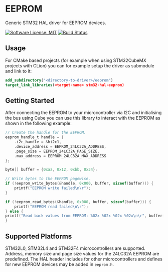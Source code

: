 # EEPROM
Generic STM32 HAL driver for EEPROM devices.

[![Software License: MIT](https://img.shields.io/badge/Software_License-MIT-blue)](https://opensource.org/licenses/MIT)
[![Build Status](https://github.com/henriheimann/stm32-hal-eeprom/workflows/Tests/badge.svg)](https://github.com/henriheimann/stm32-hal-eeprom/actions)


## Usage
For CMake based projects (for example when using STM32CubeMX projects with CLion) you can for example setup the driver as submodule and link to it:
```cmake
add_subdirectory("<directory-to-driver>/eeprom")
target_link_libraries(<target-name> stm32-hal-eeprom)
```


## Getting Started
After connecting the EEPROM to your microcontroller via I2C and initialising the bus using Cube you can use this
library to interact with the EEPROM as shown in the following example:
```c
// Create the handle for the EEPROM.
eeprom_handle_t handle = {
    .i2c_handle = &hi2c1,
    .device_address = EEPROM_24LC32A_ADDRESS,
    .page_size = EEPROM_24LC32A_PAGE_SIZE,
    .max_address = EEPROM_24LC32A_MAX_ADDRESS
};

byte[] buffer = {0xaa, 0x12, 0xbb, 0x34};

// Write bytes to the EEPROM pagewise.
if (!eeprom_write_bytes(&handle, 0x000, buffer, sizeof(buffer))) {
    printf("EEPROM write failed\n\r");
}

if (!eeprom_read_bytes(&handle, 0x000, buffer, sizeof(buffer))) {
    printf("EEPROM read failed\n\r");
} else {
printf("Read back values from EEPROM: %02x %02x %02x %02x\n\r", buffer[0], buffer[1], buffer[2], buffer[3]);	
}
```

## Supported Platforms
STM32L0, STM32L4 and STM32F4 microcontrollers are supported. Address, memory size and page size values for the 24LC32A EEPROM are predefined.
The HAL header includes for other microcontrollers and defines for new EEPROM devices may be added in `eeprom.h`.
